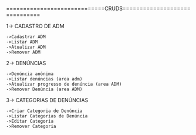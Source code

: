 =============================CRUDS==============================

1-> CADASTRO DE ADM  

    ->Cadastrar ADM
    ->Listar ADM
    ->Atualizar ADM
    ->Remover ADM

2-> DENÚNCIAS
    
    ->Denúncia anônima
    ->Listar denúncias (area adm)
    ->Atualizar progresso de denúncia (area ADM)
    ->Remover Denúncia (area ADM)

3-> CATEGORIAS DE DENÚNCIAS

    ->Criar Categoria de Denúncia
    ->Listar Categorias de Denúncia
    ->Editar Categoria
    ->Remover Categoria
